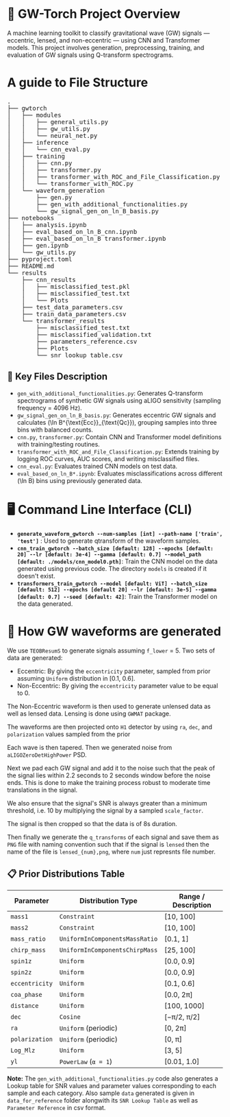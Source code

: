 # 🔭 GW-Torch Project Overview

A machine learning toolkit to classify gravitational wave (GW) signals — eccentric, lensed, and non-eccentric — using CNN and Transformer models. This project involves generation, preprocessing, training, and evaluation of GW signals using Q-transform spectrograms.

# A guide to File Structure

<pre>
.
├── gwtorch
│   ├── modules
│   │   ├── general_utils.py
│   │   ├── gw_utils.py
│   │   └── neural_net.py
│   ├── inference
│   │   └── cnn_eval.py
│   ├── training
│   │   ├── cnn.py
│   │   ├── transformer.py
│   │   ├── transformer_with_ROC_and_File_Classification.py
│   │   └── transformer_with_ROC.py
│   └── waveform_generation
│       ├── gen.py
│       ├── gen_with_additional_functionalities.py
│       └── gw_signal_gen_on_ln_B_basis.py
├── notebooks
│   ├── analysis.ipynb
│   ├── eval_based_on_ln_B_cnn.ipynb
│   ├── eval_based_on_ln_B transformer.ipynb
│   ├── gen.ipynb
│   └── gw_utils.py
├── pyproject.toml
├── README.md
└── results
    ├── cnn_results
    │   ├── misclassified_test.pkl
    │   ├── misclassified_test.txt
    │   └── Plots
    ├── test_data_parameters.csv
    ├── train_data_parameters.csv
    └── transformer_results
        ├── misclassified_test.txt
        ├── misclassified_validation.txt
        ├── parameters_reference.csv
        ├── Plots
        └── snr_lookup_table.csv
</pre>

## 📌 Key Files Description

- `gen_with_additional_functionalities.py`: Generates Q-transform spectrograms of synthetic GW signals using aLIGO sensitivity (sampling frequency = 4096 Hz).
- `gw_signal_gen_on_ln_B_basis.py`: Generates eccentric GW signals and calculates \(\ln B^{\text{Ecc}}_{\text{Qc}}\), grouping samples into three bins with balanced counts.
- `cnn.py`, `transformer.py`: Contain CNN and Transformer model definitions with training/testing routines.
- `transformer_with_ROC_and_File_Classification.py`: Extends training by logging ROC curves, AUC scores, and writing misclassified files.
- `cnn_eval.py`: Evaluates trained CNN models on test data.
- `eval_based_on_ln_B*.ipynb`: Evaluates misclassifications across different \(\ln B\) bins using previously generated data.


# 🖥️ Command Line Interface (CLI)

- **`generate_waveform_gwtorch --num-samples [int] --path-name ['train', 'test']`** : Used to generate qtransform of the waveform samples.
- **`cnn_train_gwtorch --batch_size [default: 128] --epochs [default: 20] --lr [default: 3e-4] --gamma [default: 0.7] --model_path [default: ./models/cnn_model0.pth]`**: Train the CNN model on the data generated using previous code. The directory `models` is created if it doesn't exist.
- **`transformers_train_gwtorch --model [default: ViT] --batch_size [default: 512] --epochs [default 20] --lr [default: 3e-5] --gamma [default: 0.7] --seed [default: 42]`**:  Train the Transformer model on the data generated.

# 🌊 How GW waveforms are generated

We use `TEOBResumS` to generate signals assuming `f_lower` = 5. Two sets of data are generated: 
- Eccentric: By giving the `eccentricity` parameter, sampled from prior assuming `Uniform` distribution in [0.1, 0.6].
- Non-Eccentric: By giving the `eccentricity` parameter value to be equal to 0.

The Non-Eccentric waveform is then used to generate unlensed data as well as lensed data. Lensing is done using `GWMAT` package.

The waveforms are then projected onto `H1` detector by using `ra`, `dec`, and `polarization` values sampled from the prior

Each wave is then tapered. Then we generated noise from `aLIGOZeroDetHighPower` PSD.

Next we pad each GW signal and add it to the noise such that the peak of the signal lies within 2.2 seconds to 2 seconds window before the noise ends. This is done to make the training process robust to moderate time
translations in the signal.

We also ensure that the signal's SNR is always greater than a minimum threshold, i.e. 10 by multiplying the signal by a sampled `scale_factor`.

The signal is then cropped so that the data is of 8s duration.

Then finally we generate the `q_transforms` of each signal and save them as `PNG` file with naming convention such that if the signal is `lensed` then the name of the file is `lensed_{num},png`, where `num` just represnts file number.

## 📋 Prior Distributions Table

| **Parameter**   | **Distribution Type**              | **Range / Description**       |
|------------------|------------------------------------|-------------------------------|
| `mass1`         | `Constraint`                       | [10, 100]                     |
| `mass2`         | `Constraint`                       | [10, 100]                     |
| `mass_ratio`    | `UniformInComponentsMassRatio`     | [0.1, 1]                     |
| `chirp_mass`    | `UniformInComponentsChirpMass`     | [25, 100]                     |
| `spin1z`        | `Uniform`                          | [0.0, 0.9]                    |
| `spin2z`        | `Uniform`                          | [0.0, 0.9]                    |
| `eccentricity`  | `Uniform`                          | [0.1, 0.6]                    |
| `coa_phase`     | `Uniform`                          | [0.0, 2π]                     |
| `distance`      | `Uniform`                          | [100, 1000]                   |
| `dec`           | `Cosine`                           | [−π/2, π/2]                   |
| `ra`            | `Uniform` (periodic)               | [0, 2π]                       |
| `polarization`  | `Uniform` (periodic)               | [0, π]                        |
| `Log_Mlz`       | `Uniform`                          | [3, 5]                        |
| `yl`            | `PowerLaw` (`α = 1`)               | [0.01, 1.0]                   |


**Note:** The `gen_with_additional_functionalities.py` code also generates a Lookup table for SNR values and parameter values corresponding to each sample and each category. Also sample `data` generated is given in `data_for_reference` folder alongwith its `SNR Lookup Table` as well as `Parameter Reference` in csv format.